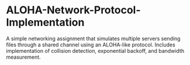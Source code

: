 # ALOHA-Network-Protocol-Implementation
A simple networking assignment that simulates multiple servers sending files through a shared channel using an ALOHA-like protocol. Includes implementation of collision detection, exponential backoff, and bandwidth measurement.
